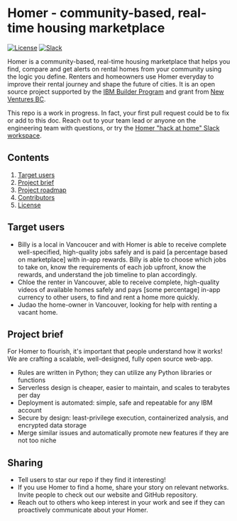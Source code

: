 # Homer - community-based, real-time housing marketplace

[![License](https://img.shields.io/badge/License-GNU-blue.svg)](https://github.com/domomi/homer/blob/master/LICENSE) [![Slack](https://img.shields.io/badge/Join-Slack-blue)](https://thehomer.slack.com/)

Homer is a community-based, real-time housing marketplace that helps you find, compare and get alerts on rental homes from your community using the logic you define. Renters and homeowners use Homer everyday to improve their rental journey and shape the future of cities. It is an open source project supported by the [IBM Builder Program](https://developer.ibm.com/startups/) and grant from [New Ventures BC](www.newventuresbc.com).

This repo is a work in progress. In fact, your first pull request could be to fix or add to this doc. Reach out to your team lead or anyone on the engineering team with questions, or try the [Homer "hack at home" Slack workspace](https://thehomer.slack.com/).

## Contents

1. [Target users](#target-users)
2. [Project brief](#project-brief)
3. [Project roadmap](#project-roadmap)
4. [Contributors](#contributors)
5. [License](#license)

## Target users
* Billy is a local in Vancoucer and with Homer is able to receive complete well-specified, high-quality jobs safely and is paid [a percentage based on marketplace] with in-app rewards. Billy is able to choose which jobs to take on, know the requirements of each job upfront, know the rewards, and understand the job timeline to plan accordingly.
* Chloe the renter in Vancouver, able to receive complete, high-quality videos of available homes safely and pays [some percentage] in-app currency to other users, to find and rent a home more quickly.
* Judao the home-owner in Vancouver, looking for help with renting a vacant home.

## Project brief

For Homer to flourish, it's important that people understand how it works! We are crafting a scalable, well-designed, fully open source web-app. 

- Rules are written in Python; they can utilize any Python libraries or functions 
- Serverless design is cheaper, easier to maintain, and scales to terabytes per day
- Deployment is automated: simple, safe and repeatable for any IBM account
- Secure by design: least-privilege execution, containerized analysis, and encrypted data storage
- Merge similar issues and automatically promote new features if they are not too niche 

## Sharing 
- Tell users to star our repo if they find it interesting!
- If you use Homer to find a home, share your story on relevant networks. Invite people to check out our website and GitHub repository.
- Reach out to others who keep interest in your work and see if they can proactively communicate about your Homer.

